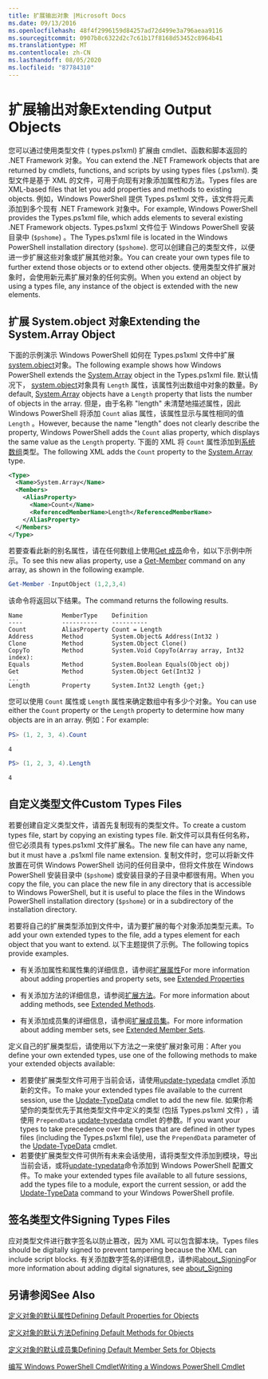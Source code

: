 ```yaml
---
title: 扩展输出对象 |Microsoft Docs
ms.date: 09/13/2016
ms.openlocfilehash: 48f4f2996159d84257ad72d499e3a796aeaa9116
ms.sourcegitcommit: 0907b8c6322d2c7c61b17f8168d53452c8964b41
ms.translationtype: MT
ms.contentlocale: zh-CN
ms.lasthandoff: 08/05/2020
ms.locfileid: "87784310"
---
```

# <a name="extending-output-objects"></a><span data-ttu-id="e0d3c-102">扩展输出对象</span><span class="sxs-lookup"><span data-stu-id="e0d3c-102">Extending Output Objects</span></span>

<span data-ttu-id="e0d3c-103">您可以通过使用类型文件 ( types.ps1xml) 扩展由 cmdlet、函数和脚本返回的 .NET Framework 对象。</span><span class="sxs-lookup"><span data-stu-id="e0d3c-103">You can extend the .NET Framework objects that are returned by cmdlets, functions, and scripts by using types files (.ps1xml).</span></span> <span data-ttu-id="e0d3c-104">类型文件是基于 XML 的文件，可用于向现有对象添加属性和方法。</span><span class="sxs-lookup"><span data-stu-id="e0d3c-104">Types files are XML-based files that let you add properties and methods to existing objects.</span></span> <span data-ttu-id="e0d3c-105">例如，Windows PowerShell 提供 Types.ps1xml 文件，该文件将元素添加到多个现有 .NET Framework 对象中。</span><span class="sxs-lookup"><span data-stu-id="e0d3c-105">For example, Windows PowerShell provides the Types.ps1xml file, which adds elements to several existing .NET Framework objects.</span></span> <span data-ttu-id="e0d3c-106">Types.ps1xml 文件位于 Windows PowerShell 安装目录中 (`$pshome`) 。</span><span class="sxs-lookup"><span data-stu-id="e0d3c-106">The Types.ps1xml file is located in the Windows PowerShell installation directory (`$pshome`).</span></span> <span data-ttu-id="e0d3c-107">您可以创建自己的类型文件，以便进一步扩展这些对象或扩展其他对象。</span><span class="sxs-lookup"><span data-stu-id="e0d3c-107">You can create your own types file to further extend those objects or to extend other objects.</span></span> <span data-ttu-id="e0d3c-108">使用类型文件扩展对象时，会使用新元素扩展对象的任何实例。</span><span class="sxs-lookup"><span data-stu-id="e0d3c-108">When you extend an object by using a types file, any instance of the object is extended with the new elements.</span></span>

## <a name="extending-the-systemarray-object"></a><span data-ttu-id="e0d3c-109">扩展 System.object 对象</span><span class="sxs-lookup"><span data-stu-id="e0d3c-109">Extending the System.Array Object</span></span>

<span data-ttu-id="e0d3c-110">下面的示例演示 Windows PowerShell 如何在 Types.ps1xml 文件中扩展[system.object](/dotnet/api/System.Array)对象。</span><span class="sxs-lookup"><span data-stu-id="e0d3c-110">The following example shows how Windows PowerShell extends the [System.Array](/dotnet/api/System.Array) object in the Types.ps1xml file.</span></span> <span data-ttu-id="e0d3c-111">默认情况下， [system.object](/dotnet/api/System.Array)对象具有 `Length` 属性，该属性列出数组中对象的数量。</span><span class="sxs-lookup"><span data-stu-id="e0d3c-111">By default, [System.Array](/dotnet/api/System.Array) objects have a `Length` property that lists the number of objects in the array.</span></span> <span data-ttu-id="e0d3c-112">但是，由于名称 "length" 未清楚地描述属性，因此 Windows PowerShell 将添加 `Count` alias 属性，该属性显示与属性相同的值 `Length` 。</span><span class="sxs-lookup"><span data-stu-id="e0d3c-112">However, because the name "length" does not clearly describe the property, Windows PowerShell adds the `Count` alias property, which displays the same value as the `Length` property.</span></span> <span data-ttu-id="e0d3c-113">下面的 XML 将 `Count` 属性添加到[系统数组](/dotnet/api/System.Array)类型。</span><span class="sxs-lookup"><span data-stu-id="e0d3c-113">The following XML adds the `Count` property to the [System.Array](/dotnet/api/System.Array) type.</span></span>

```xml
<Type>
  <Name>System.Array</Name>
  <Members>
    <AliasProperty>
      <Name>Count</Name>
      <ReferencedMemberName>Length</ReferencedMemberName>
    </AliasProperty>
  </Members>
</Type>

```

<span data-ttu-id="e0d3c-114">若要查看此新的别名属性，请在任何数组上使用[Get 成员](/powershell/module/Microsoft.PowerShell.Utility/Get-Member)命令，如以下示例中所示。</span><span class="sxs-lookup"><span data-stu-id="e0d3c-114">To see this new alias property, use a [Get-Member](/powershell/module/Microsoft.PowerShell.Utility/Get-Member) command on any array, as shown in the following example.</span></span>

```powershell
Get-Member -InputObject (1,2,3,4)
```

<span data-ttu-id="e0d3c-115">该命令将返回以下结果。</span><span class="sxs-lookup"><span data-stu-id="e0d3c-115">The command returns the following results.</span></span>

```output
Name           MemberType    Definition
----           ----------    ----------
Count          AliasProperty Count = Length
Address        Method        System.Object& Address(Int32 )
Clone          Method        System.Object Clone()
CopyTo         Method        System.Void CopyTo(Array array, Int32 index):
Equals         Method        System.Boolean Equals(Object obj)
Get            Method        System.Object Get(Int32 )
...
Length         Property      System.Int32 Length {get;}
```

<span data-ttu-id="e0d3c-116">您可以使用 `Count` 属性或 `Length` 属性来确定数组中有多少个对象。</span><span class="sxs-lookup"><span data-stu-id="e0d3c-116">You can use either the `Count` property or the `Length` property to determine how many objects are in an array.</span></span> <span data-ttu-id="e0d3c-117">例如：</span><span class="sxs-lookup"><span data-stu-id="e0d3c-117">For example:</span></span>

```powershell
PS> (1, 2, 3, 4).Count
```

```output
4
```

```powershell
PS> (1, 2, 3, 4).Length
```

```output
4
```

## <a name="custom-types-files"></a><span data-ttu-id="e0d3c-118">自定义类型文件</span><span class="sxs-lookup"><span data-stu-id="e0d3c-118">Custom Types Files</span></span>

<span data-ttu-id="e0d3c-119">若要创建自定义类型文件，请首先复制现有的类型文件。</span><span class="sxs-lookup"><span data-stu-id="e0d3c-119">To create a custom types file, start by copying an existing types file.</span></span> <span data-ttu-id="e0d3c-120">新文件可以具有任何名称，但它必须具有 types.ps1xml 文件扩展名。</span><span class="sxs-lookup"><span data-stu-id="e0d3c-120">The new file can have any name, but it must have a .ps1xml file name extension.</span></span> <span data-ttu-id="e0d3c-121">复制文件时，您可以将新文件放置在可供 Windows PowerShell 访问的任何目录中，但将文件放在 Windows PowerShell 安装目录中 (`$pshome`) 或安装目录的子目录中都很有用。</span><span class="sxs-lookup"><span data-stu-id="e0d3c-121">When you copy the file, you can place the new file in any directory that is accessible to Windows PowerShell, but it is useful to place the files in the Windows PowerShell installation directory (`$pshome`) or in a subdirectory of the installation directory.</span></span>

<span data-ttu-id="e0d3c-122">若要将自己的扩展类型添加到文件中，请为要扩展的每个对象添加类型元素。</span><span class="sxs-lookup"><span data-stu-id="e0d3c-122">To add your own extended types to the file, add a types element for each object that you want to extend.</span></span> <span data-ttu-id="e0d3c-123">以下主题提供了示例。</span><span class="sxs-lookup"><span data-stu-id="e0d3c-123">The following topics provide examples.</span></span>

- <span data-ttu-id="e0d3c-124">有关添加属性和属性集的详细信息，请参阅[扩展属性](./extending-properties-for-objects.md)</span><span class="sxs-lookup"><span data-stu-id="e0d3c-124">For more information about adding properties and property sets, see [Extended Properties](./extending-properties-for-objects.md)</span></span>

- <span data-ttu-id="e0d3c-125">有关添加方法的详细信息，请参阅[扩展方法](./defining-default-methods-for-objects.md)。</span><span class="sxs-lookup"><span data-stu-id="e0d3c-125">For more information about adding methods, see [Extended Methods](./defining-default-methods-for-objects.md).</span></span>

- <span data-ttu-id="e0d3c-126">有关添加成员集的详细信息，请参阅[扩展成员集](./defining-default-member-sets-for-objects.md)。</span><span class="sxs-lookup"><span data-stu-id="e0d3c-126">For more information about adding member sets, see [Extended Member Sets](./defining-default-member-sets-for-objects.md).</span></span>

<span data-ttu-id="e0d3c-127">定义自己的扩展类型后，请使用以下方法之一来使扩展对象可用：</span><span class="sxs-lookup"><span data-stu-id="e0d3c-127">After you define your own extended types, use one of the following methods to make your extended objects available:</span></span>

- <span data-ttu-id="e0d3c-128">若要使扩展类型文件可用于当前会话，请使用[update-typedata](/powershell/module/Microsoft.PowerShell.Utility/Update-TypeData) cmdlet 添加新的文件。</span><span class="sxs-lookup"><span data-stu-id="e0d3c-128">To make your extended types file available to the current session, use the [Update-TypeData](/powershell/module/Microsoft.PowerShell.Utility/Update-TypeData) cmdlet to add the new file.</span></span> <span data-ttu-id="e0d3c-129">如果你希望你的类型优先于其他类型文件中定义的类型 (包括 Types.ps1xml 文件) ，请使用 `PrependData` [update-typedata](/powershell/module/Microsoft.PowerShell.Utility/Update-TypeData) cmdlet 的参数。</span><span class="sxs-lookup"><span data-stu-id="e0d3c-129">If you want your types to take precedence over the types that are defined in other types files (including the Types.ps1xml file), use the `PrependData` parameter of the [Update-TypeData](/powershell/module/Microsoft.PowerShell.Utility/Update-TypeData) cmdlet.</span></span>
- <span data-ttu-id="e0d3c-130">若要使扩展类型文件可供所有未来会话使用，请将类型文件添加到模块，导出当前会话，或将[update-typedata](/powershell/module/Microsoft.PowerShell.Utility/Update-TypeData)命令添加到 Windows PowerShell 配置文件。</span><span class="sxs-lookup"><span data-stu-id="e0d3c-130">To make your extended types file available to all future sessions, add the types file to a module, export the current session, or add the [Update-TypeData](/powershell/module/Microsoft.PowerShell.Utility/Update-TypeData) command to your Windows PowerShell profile.</span></span>

## <a name="signing-types-files"></a><span data-ttu-id="e0d3c-131">签名类型文件</span><span class="sxs-lookup"><span data-stu-id="e0d3c-131">Signing Types Files</span></span>

<span data-ttu-id="e0d3c-132">应对类型文件进行数字签名以防止篡改，因为 XML 可以包含脚本块。</span><span class="sxs-lookup"><span data-stu-id="e0d3c-132">Types files should be digitally signed to prevent tampering because the XML can include script blocks.</span></span> <span data-ttu-id="e0d3c-133">有关添加数字签名的详细信息，请参阅[about_Signing](/powershell/module/microsoft.powershell.core/about/about_signing)</span><span class="sxs-lookup"><span data-stu-id="e0d3c-133">For more information about adding digital signatures, see [about_Signing](/powershell/module/microsoft.powershell.core/about/about_signing)</span></span>

## <a name="see-also"></a><span data-ttu-id="e0d3c-134">另请参阅</span><span class="sxs-lookup"><span data-stu-id="e0d3c-134">See Also</span></span>

[<span data-ttu-id="e0d3c-135">定义对象的默认属性</span><span class="sxs-lookup"><span data-stu-id="e0d3c-135">Defining Default Properties for Objects</span></span>](./extending-properties-for-objects.md)

[<span data-ttu-id="e0d3c-136">定义对象的默认方法</span><span class="sxs-lookup"><span data-stu-id="e0d3c-136">Defining Default Methods for Objects</span></span>](./defining-default-methods-for-objects.md)

[<span data-ttu-id="e0d3c-137">定义对象的默认成员集</span><span class="sxs-lookup"><span data-stu-id="e0d3c-137">Defining Default Member Sets for Objects</span></span>](./defining-default-member-sets-for-objects.md)

[<span data-ttu-id="e0d3c-138">编写 Windows PowerShell Cmdlet</span><span class="sxs-lookup"><span data-stu-id="e0d3c-138">Writing a Windows PowerShell Cmdlet</span></span>](./writing-a-windows-powershell-cmdlet.md)
